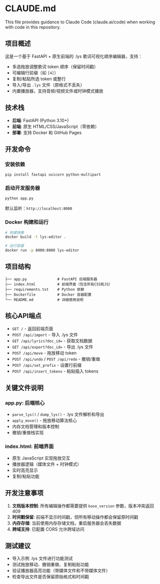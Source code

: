 # CLAUDE.md

This file provides guidance to Claude Code (claude.ai/code) when working with code in this repository.

## 项目概述

这是一个基于 FastAPI + 原生前端的 .lys 歌词可视化顺序编辑器，支持：
- 多选拖放调整歌词 token 顺序（保留时间戳）
- 可编辑行前缀（如 `[4]`）
- 复制/粘贴所选 token 或整行
- 导入/导出 `.lys` 文件（原格式不丢失）
- 内置播放器，支持音频/视频文件或时钟模式播放

## 技术栈

- **后端**: FastAPI (Python 3.10+)
- **前端**: 原生 HTML/CSS/JavaScript（零依赖）
- **部署**: 支持 Docker 和 GitHub Pages

## 开发命令

### 安装依赖
```bash
pip install fastapi uvicorn python-multipart
```

### 启动开发服务器
```bash
python app.py
```
默认监听：`http://localhost:8000`

### Docker 构建和运行
```bash
# 构建镜像
docker build -t lys-editor .

# 运行容器
docker run -p 8000:8000 lys-editor
```

## 项目结构

```
├── app.py              # FastAPI 后端服务器
├── index.html          # 前端界面（包含所有CSS和JS）
├── requirements.txt    # Python 依赖
├── Dockerfile          # Docker 容器配置
└── README.md           # 详细使用说明
```

## 核心API端点

- `GET /` - 返回前端页面
- `POST /api/import` - 导入 .lys 文件
- `GET /api/lyrics?doc_id=` - 获取文档数据
- `GET /api/export?doc_id=` - 导出 .lys 文件
- `POST /api/move` - 拖放移动 token
- `POST /api/undo` / `POST /api/redo` - 撤销/重做
- `POST /api/set_prefix` - 设置行前缀
- `POST /api/insert_tokens` - 粘贴插入 tokens

## 关键文件说明

### app.py: 后端核心
- `parse_lys()` / `dump_lys()` - .lys 文件解析和导出
- `apply_move()` - 拖放移动算法核心
- 内存文档管理和版本控制
- 撤销/重做栈实现

### index.html: 前端界面
- 原生 JavaScript 实现拖放交互
- 播放器逻辑（媒体文件 + 时钟模式）
- 实时高亮显示
- 复制/粘贴功能

## 开发注意事项

1. **文档版本控制**: 所有编辑操作都需要提供 `base_version` 参数，版本冲突返回 409
2. **时间戳保留**: 前端不显示时间戳，但所有移动操作都会保留原时间戳
3. **内存存储**: 当前使用内存存储文档，重启服务器会丢失数据
4. **跨域支持**: 已配置 CORS 允许跨域访问

## 测试建议

- 导入示例 .lys 文件进行功能测试
- 测试拖放移动、撤销重做、复制粘贴功能
- 验证播放器高亮功能（带媒体文件和不带媒体文件）
- 检查导出文件是否保留原始格式和时间戳